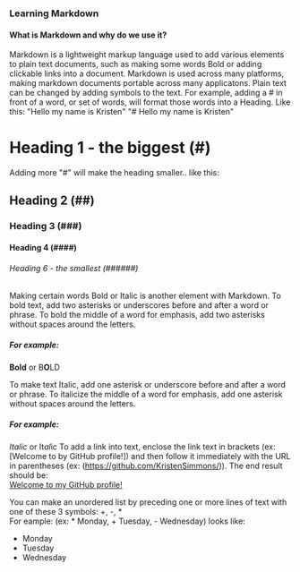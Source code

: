 ### Learning Markdown
#### What is Markdown and why do we use it?
Markdown is a lightweight markup language used to add various elements to plain text documents, such as making some words Bold or adding clickable links into a document. Markdown is used across many platforms, making markdown documents portable across many applicatons. Plain text can be changed by adding symbols to the text. For example, adding a # in front of a word, or set of words, will format those words into a Heading. Like this: "Hello my name is Kristen" "# Hello my name is Kristen"
# Heading 1 - the biggest (#) 
Adding more "#" will make the heading smaller.. like this:
## Heading 2 (##)
### Heading 3 (###)
#### Heading 4 (####)
###### Heading 6 - the smallest  (######)

Making certain words Bold or Italic is another element with Markdown. To bold text, add two asterisks or underscores before and after a word or phrase. To bold the middle of a word for emphasis, add two asterisks without spaces around the letters. 
##### For example:
**Bold** or B**O**LD

To make text Italic, add one asterisk or underscore before and after a word or phrase. To italicize the middle of a word for emphasis, add one asterisk without spaces around the letters.
##### For example:
*Italic*  or It*al*ic
To add a link into text, enclose the link text in brackets (ex: [Welcome to by GitHub profile!]) and then follow it immediately with the URL in parentheses (ex: (https://github.com/KristenSimmons/)).
The end result should be: <br>
[Welcome to my GitHub profile!](https://github.com/KristenSimmons/)

<p> You can make an unordered list by preceding one or more lines of text with one of these 3 symbols: +, -, * <br>
For eample: (ex: * Monday, + Tuesday, - Wednesday) looks like: <br>
<ul>
  <li>Monday</li>
  <li>Tuesday</li>
  <li>Wednesday</li>
</ul>
